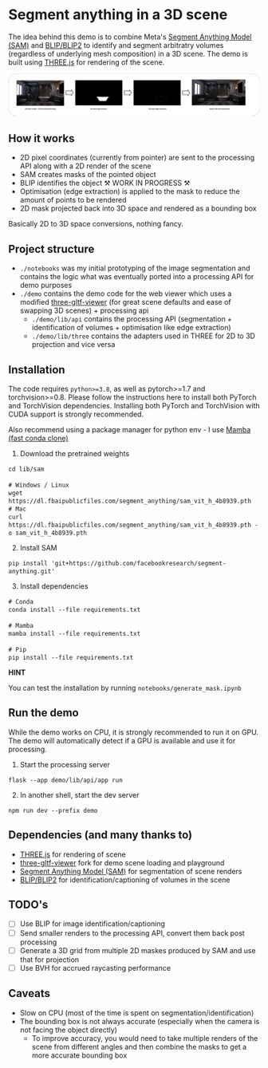 # Segment anything in a 3D scene

The idea behind this demo is to combine Meta's [Segment Anything Model (SAM)](https://github.com/facebookresearch/segment-anything) and [BLIP/BLIP2](https://huggingface.co/docs/transformers/main/model_doc/blip-2) to identify and segment arbitratry volumes (regardless of underlying mesh composition) in a 3D scene. The demo is built using [THREE.js](https://threejs.org/) for rendering of the scene.

![Pass](./assets/pass.png)

## How it works

- 2D pixel coordinates (currently from pointer) are sent to the processing API along with a 2D render of the scene
- SAM creates masks of the pointed object
- BLIP identifies the object ⚒️ WORK IN PROGRESS ⚒️
- Optimisation (edge extraction) is applied to the mask to reduce the amount of points to be rendered
- 2D mask projected back into 3D space and rendered as a bounding box

Basically 2D to 3D space conversions, nothing fancy.

## Project structure
- `./notebooks` was my initial prototyping of the image segmentation and contains the logic what was eventually ported into a processing API for demo purposes
- `./demo` contains the demo code for the web viewer which uses a modified [three-gltf-viewer](https://github.com/donmccurdy/three-gltf-viewer) (for great scene defaults and ease of swapping 3D scenes) + processing api
  * `./demo/lib/api` contains the processing API (segmentation + identification of volumes + optimisation like edge extraction)
  * `./demo/lib/three` contains the adapters used in THREE for 2D to 3D projection and vice versa

## Installation

The code requires `python>=3.8`, as well as pytorch>=1.7 and torchvision>=0.8. Please follow the instructions here to install both PyTorch and TorchVision dependencies. Installing both PyTorch and TorchVision with CUDA support is strongly recommended.

Also recommend using a package manager for python env - I use [Mamba (fast conda clone)](https://mamba.readthedocs.io/en/latest/index.html#)

1. Download the pretrained weights
```
cd lib/sam

# Windows / Linux
wget https://dl.fbaipublicfiles.com/segment_anything/sam_vit_h_4b8939.pth
# Mac
curl https://dl.fbaipublicfiles.com/segment_anything/sam_vit_h_4b8939.pth -o sam_vit_h_4b8939.pth
```

2. Install SAM

```
pip install 'git+https://github.com/facebookresearch/segment-anything.git'
```

3. Install dependencies

```
# Conda
conda install --file requirements.txt

# Mamba
mamba install --file requirements.txt

# Pip
pip install --file requirements.txt
```

**HINT**

You can test the installation by running `notebooks/generate_mask.ipynb`

## Run the demo

While the demo works on CPU, it is strongly recommended to run it on GPU. The demo will automatically detect if a GPU is available and use it for processing.

1. Start the processing server
```
flask --app demo/lib/api/app run
```
2. In another shell, start the dev server
```
npm run dev --prefix demo
```

## Dependencies (and many thanks to)
- [THREE.js](https://threejs.org/) for rendering of scene
- [three-gltf-viewer](https://github.com/donmccurdy/three-gltf-viewer) fork for demo scene loading and playground
- [Segment Anything Model (SAM)](https://github.com/facebookresearch/segment-anything) for segmentation of scene renders
- [BLIP/BLIP2](https://huggingface.co/docs/transformers/main/model_doc/blip-2) for identification/captioning of volumes in the scene

## TODO's
- [ ] Use BLIP for image identification/captioning
- [ ] Send smaller renders to the processing API, convert them back post processing
- [ ] Generate a 3D grid from multiple 2D maskes produced by SAM and use that for projection
- [ ] Use BVH for accrued raycasting performance

## Caveats
- Slow on CPU (most of the time is spent on segmentation/identification)
- The bounding box is not always accurate (especially when the camera is not facing the object directly)
  * To improve accuracy, you would need to take multiple renders of the scene from different angles and then combine the masks to get a more accurate bounding box

